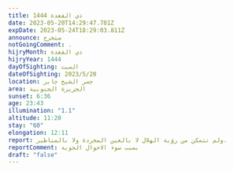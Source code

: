 ```yaml
---
title: ذي القعدة 1444
date: 2023-05-20T14:29:47.781Z
expDate: 2023-05-24T18:29:03.811Z
announce: ستخرج
notGoingComment: .
hijryMonth: ذي القعدة
hijryYear: 1444
dayOfSighting: السبت
dateOfSighting: 2023/5/20
location: جسر الشيخ جابر
area: الجزيرة الجنوبية
sunset: 6:36
age: 23:43
illumination: "1.1"
altitude: 11:20
stay: "60"
elongation: 12:11
report: ولم تتمكن من رؤية الهلال لا بالعين المجردة ولا بالمناظير.
reportComment: بسبب سوء الاحوال الجوية
draft: "false"
---
```

